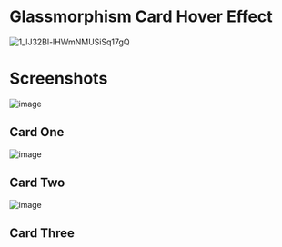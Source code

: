 # Glassmorphism Card Hover Effect

![1_lJ32Bl-lHWmNMUSiSq17gQ](https://user-images.githubusercontent.com/72864817/171863780-16f7afb7-32a5-4547-a427-23c8a8ed0524.png)

# Screenshots

![image](https://user-images.githubusercontent.com/72864817/175485687-f7f9d49c-5acd-4b9e-b0ec-b3e1f7b54ade.png)

## Card One

![image](https://user-images.githubusercontent.com/72864817/175485849-beb8f32c-7aa8-45ed-9156-64b58c60e1e4.png)

## Card Two

![image](https://user-images.githubusercontent.com/72864817/175485964-3091e126-9cea-42cf-b7d3-4f049281d437.png)


## Card Three


